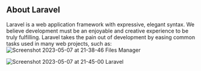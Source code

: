 
## About Laravel

Laravel is a web application framework with expressive, elegant syntax. We believe development must be an enjoyable and creative experience to be truly fulfilling. Laravel takes the pain out of development by easing common tasks used in many web projects, such as:
![Screenshot 2023-05-07 at 21-38-46 Files Manager](https://user-images.githubusercontent.com/115998509/236701812-917453bd-36a2-4f66-b0f9-b6b8d337deee.png)

![Screenshot 2023-05-07 at 21-45-00 Laravel](https://user-images.githubusercontent.com/115998509/236701827-db1c3087-12c5-4399-a905-6e2caf10a2e2.png)
